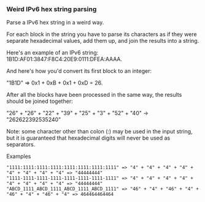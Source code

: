 ### Weird IPv6 hex string parsing

Parse a IPv6 hex string in a weird way. 

For each block in the string you have to parse its characters as if they were separate hexadecimal values, add them up, and join the results into a string.

Here's an example of an IPv6 string: 1B1D:AF01:3847:F8C4:20E9:0111:DFEA:AAAA. 

And here's how you'd convert its first block to an integer: 

"1B1D" => 0x1 + 0xB + 0x1 + 0xD = 26. 

After all the blocks have been processed in the same way, the results should be joined together: 

"26" + "26" + "22" + "39" + "25" + "3" + "52" + "40" -> "262622392535240"

Note: some character other than colon (:) may be used in the input string, but it is guaranteed that hexadecimal digits will never be used as separators.

Examples
```
"1111:1111:1111:1111:1111:1111:1111:1111" => "4" + "4" + "4" + "4" + "4" + "4" + "4" + "4" => "44444444"
"1111-1111-1111-1111-1111-1111-1111-1111" => "4" + "4" + "4" + "4" + "4" + "4" + "4" + "4" => "44444444"
"ABCD_1111_ABCD_1111_ABCD_1111_ABCD_1111" => "46" + "4" + "46" + "4" + "46" + "4" + "46" + "4" => 464464464464
